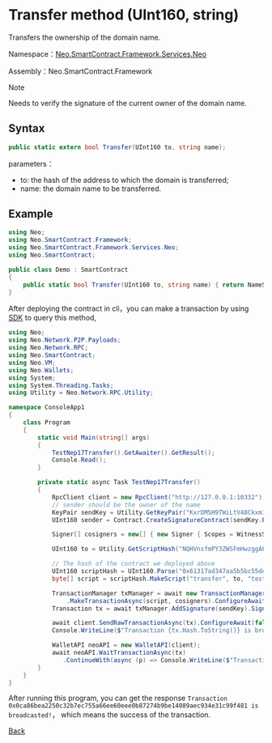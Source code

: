 # Transfer method (UInt160, string)

Transfers the ownership of the domain name.

Namespace：[Neo.SmartContract.Framework.Services.Neo](../../neo.md)

Assembly：Neo.SmartContract.Framework

> [!Note]
>
> Needs to verify the signature of the current owner of the domain name.

## Syntax

```c#
public static extern bool Transfer(UInt160 to, string name);
```

parameters：

- to: the hash of the address to which the domain is transferred;
- name: the domain name to be transferred.

## Example

```c#
using Neo;
using Neo.SmartContract.Framework;
using Neo.SmartContract.Framework.Services.Neo;
using Neo.SmartContract;

public class Demo : SmartContract
{
    public static bool Transfer(UInt160 to, string name) { return NameService.Transfer(to, name); }
}
```

After deploying the contract in cli，you can make a transaction by using [SDK](../../../../../../develop/tool/sdk/transaction.md) to query this method,

```c#
using Neo;
using Neo.Network.P2P.Payloads;
using Neo.Network.RPC;
using Neo.SmartContract;
using Neo.VM;
using Neo.Wallets;
using System;
using System.Threading.Tasks;
using Utility = Neo.Network.RPC.Utility;

namespace ConsoleApp1
{
    class Program
    {
        static void Main(string[] args)
        {
            TestNep17Transfer().GetAwaiter().GetResult();
            Console.Read();
        }

        private static async Task TestNep17Transfer()
        {
            RpcClient client = new RpcClient("http://127.0.0.1:10332");
            // sender should be the owner of the name
            KeyPair sendKey = Utility.GetKeyPair("KxrDM5H9TWiLtV48Ckxm15rp6XkxDHNryABGp1u67jRYpw3Y8z9G");
            UInt160 sender = Contract.CreateSignatureContract(sendKey.PublicKey).ScriptHash;

            Signer[] cosigners = new[] { new Signer { Scopes = WitnessScope.CustomContracts, Account = sender, AllowedContracts = new UInt160[] { NativeContract.NameService.Hash } } };

            UInt160 to = Utility.GetScriptHash("NQHVnsfmPY3ZWSFmHwzggALjJLUhQrXhY3");

            // The hash of the contract we deployed above
            UInt160 scriptHash = UInt160.Parse("0x61317ad347aa5b5bc55de7ff46aca79ff94e9eaa");
            byte[] script = scriptHash.MakeScript("transfer", to, "test.com");

            TransactionManager txManager = await new TransactionManagerFactory(client, 5195086)
                .MakeTransactionAsync(script, cosigners).ConfigureAwait(false);
            Transaction tx = await txManager.AddSignature(sendKey).SignAsync().ConfigureAwait(false);

            await client.SendRawTransactionAsync(tx).ConfigureAwait(false);
            Console.WriteLine($"Transaction {tx.Hash.ToString()} is broadcasted!");

            WalletAPI neoAPI = new WalletAPI(client);
            await neoAPI.WaitTransactionAsync(tx)
               .ContinueWith(async (p) => Console.WriteLine($"Transaction vm state is {(await p).VMState}"));
        }
    }
}
```

After running this program, you can get the response `Transaction 0x0ca86bea2250c32b7ec755a66ee60eee0b87274b9be14089aec934e31c99f481 is broadcasted!`， which means the success of the transaction.

[Back](../NameService.md)